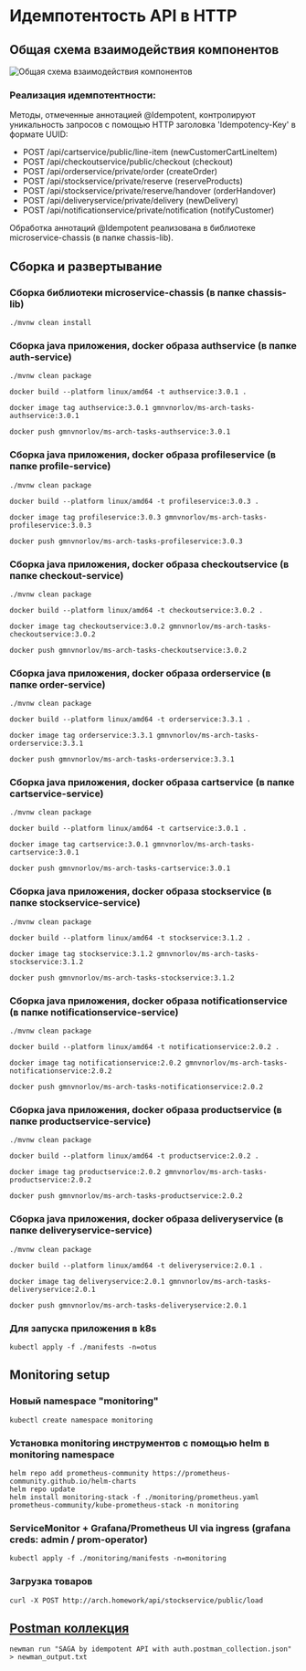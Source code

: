 # Идемпотентость API в HTTP

## Общая схема взаимодействия компонентов

![Общая схема взаимодействия компонентов](saga.drawio.png)

### Реализация идемпотентности:
Методы, отмеченные аннотацией @Idempotent, контролируют уникальность запросов с помощью HTTP заголовка 'Idempotency-Key' в формате UUID:
- POST /api/cartservice/public/line-item (newCustomerCartLineItem)
- POST /api/checkoutservice/public/checkout (checkout)
- POST /api/orderservice/private/order (createOrder)
- POST /api/stockservice/private/reserve (reserveProducts)
- POST /api/stockservice/private/reserve/handover (orderHandover)
- POST /api/deliveryservice/private/delivery (newDelivery)
- POST /api/notificationservice/private/notification (notifyCustomer)

Обработка аннотаций @Idempotent реализована в библиотеке microservice-chassis (в папке chassis-lib).

## Сборка и развертывание

### Сборка библиотеки microservice-chassis (в папке chassis-lib)
```
./mvnw clean install
```

### Сборка java приложения, docker образа authservice (в папке auth-service)

```
./mvnw clean package

docker build --platform linux/amd64 -t authservice:3.0.1 .

docker image tag authservice:3.0.1 gmnvnorlov/ms-arch-tasks-authservice:3.0.1

docker push gmnvnorlov/ms-arch-tasks-authservice:3.0.1
```

### Сборка java приложения, docker образа profileservice (в папке profile-service)

```
./mvnw clean package

docker build --platform linux/amd64 -t profileservice:3.0.3 .

docker image tag profileservice:3.0.3 gmnvnorlov/ms-arch-tasks-profileservice:3.0.3

docker push gmnvnorlov/ms-arch-tasks-profileservice:3.0.3
```

### Сборка java приложения, docker образа checkoutservice (в папке checkout-service)

```
./mvnw clean package

docker build --platform linux/amd64 -t checkoutservice:3.0.2 .

docker image tag checkoutservice:3.0.2 gmnvnorlov/ms-arch-tasks-checkoutservice:3.0.2

docker push gmnvnorlov/ms-arch-tasks-checkoutservice:3.0.2
```

### Сборка java приложения, docker образа orderservice (в папке order-service)

```
./mvnw clean package

docker build --platform linux/amd64 -t orderservice:3.3.1 .

docker image tag orderservice:3.3.1 gmnvnorlov/ms-arch-tasks-orderservice:3.3.1

docker push gmnvnorlov/ms-arch-tasks-orderservice:3.3.1
```

### Сборка java приложения, docker образа cartservice (в папке cartservice-service)

```
./mvnw clean package

docker build --platform linux/amd64 -t cartservice:3.0.1 .

docker image tag cartservice:3.0.1 gmnvnorlov/ms-arch-tasks-cartservice:3.0.1

docker push gmnvnorlov/ms-arch-tasks-cartservice:3.0.1
```

### Сборка java приложения, docker образа stockservice (в папке stockservice-service)

```
./mvnw clean package

docker build --platform linux/amd64 -t stockservice:3.1.2 .

docker image tag stockservice:3.1.2 gmnvnorlov/ms-arch-tasks-stockservice:3.1.2

docker push gmnvnorlov/ms-arch-tasks-stockservice:3.1.2
```

### Сборка java приложения, docker образа notificationservice (в папке notificationservice-service)

```
./mvnw clean package

docker build --platform linux/amd64 -t notificationservice:2.0.2 .

docker image tag notificationservice:2.0.2 gmnvnorlov/ms-arch-tasks-notificationservice:2.0.2

docker push gmnvnorlov/ms-arch-tasks-notificationservice:2.0.2

```
### Сборка java приложения, docker образа productservice (в папке productservice-service)

```
./mvnw clean package

docker build --platform linux/amd64 -t productservice:2.0.2 .

docker image tag productservice:2.0.2 gmnvnorlov/ms-arch-tasks-productservice:2.0.2

docker push gmnvnorlov/ms-arch-tasks-productservice:2.0.2
```

### Сборка java приложения, docker образа deliveryservice (в папке deliveryservice-service)

```
./mvnw clean package

docker build --platform linux/amd64 -t deliveryservice:2.0.1 .

docker image tag deliveryservice:2.0.1 gmnvnorlov/ms-arch-tasks-deliveryservice:2.0.1

docker push gmnvnorlov/ms-arch-tasks-deliveryservice:2.0.1
```

### Для запуска приложения в k8s

```
kubectl apply -f ./manifests -n=otus
```

## Monitoring setup

### Новый namespace "monitoring"

```
kubectl create namespace monitoring
```

### Установка monitoring инструментов с помощью helm в monitoring namespace

```
helm repo add prometheus-community https://prometheus-community.github.io/helm-charts
helm repo update
helm install monitoring-stack -f ./monitoring/prometheus.yaml prometheus-community/kube-prometheus-stack -n monitoring
```

### ServiceMonitor + Grafana/Prometheus UI via ingress (grafana creds: admin / prom-operator)

```
kubectl apply -f ./monitoring/manifests -n=monitoring
```

### Загрузка товаров
```
curl -X POST http://arch.homework/api/stockservice/public/load
```


## [Postman коллекция](postman)
```
newman run "SAGA by idempotent API with auth.postman_collection.json" > newman_output.txt
```
